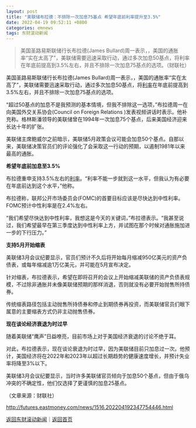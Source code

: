 ```yaml
---
layout: post
title: "美联储布拉德：不排除一次加息75基点 希望年底前利率提升至3.5%"
date: 2022-04-19 09:52:11 +0800
categories: emnews
tags: 东财滚动新闻
---
```

> 美国圣路易斯联储行长布拉德(James Bullard)周一表示，，美国的通胀率“实在太高了”，美联储需要迅速采取行动，通过多次加息50基点，将利率在年底前提高到3.5%左右，并且不排除一次加息75基点的选项。（财联社）

<p>美国圣路易斯联储行长布拉德(James Bullard)周一表示，，美国的通胀率“实在太高了”，美联储需要迅速采取行动，通过多次加息50基点，将<span id="Info.344"><a href="http://data.eastmoney.com/cjsj/yhll.html" class="infokey">利率</a></span>在年底前提高到3.5%左右，并且不排除一次加息75基点的选项。</p><p>“超过50基点的加息不是我预测的基本情境，但我不排除这一选项，”布拉德周一在向美国外交关系协会(Council on Foreign Relations )发表视频讲话时表示。他补充称。格林斯潘领导的美联储曾在1994年一次加息75个基点，后来美国经济迎来长达十年的扩张。</p><p>美联储主席鲍威尔之前暗示，美联储5月政策会议可能会加息50个基点。自那以来，美联储决策官员们的评论强化了会采取这一行动的预期，以遏制1981年以来最高的通胀。</p><p><strong>希望年底前加息至3.5%</strong></p><p>布拉德重申支持3.5%左右的<span id="Info.391"><a href="http://data.eastmoney.com/cjsj/yhll.html" class="infokey">利率</a></span>。“利率不能一步就到这一水平，但我认为有必要在年底前达到这个水平，”他称。</p><p>布拉德称，联邦公开市场委员会(FOMC)的首要目标应该是尽快达到中性利率。FOMC预计中性利率是在2.4%左右。</p><p>“我们希望尽快达到中性利率，我想这是今天的关键词，”布拉德表示。“我甚至说过，我们希望最早在第三季度达到中性利率上方，并试图在那个时候对通胀施加进一步的下行压力。”</p><p><strong>支持5月开始缩表</strong></p><p>美联储3月会议纪要显示，官员们预计不久后将开始每月缩减950亿美元的资产负债表，或每年缩减逾1万亿美元，并可能在5月宣布决定。</p><p>针对缩表，布拉德表示，希望在即将召开的会议上开始缩减美联储的资产负债表规模，不过除非通胀并未像美联储预期的那样消退，否则就没有必要开始抛售所持债券。</p><p>传统缩表路径包括主动抛售所持债券和停止到期债券再投资，而美联储官员们眼下属意的主要缩表方式仍非主动抛售债券。</p><p><strong>现在谈论经济衰退为时过早</strong></p><p>随着美联储“鹰声”日益嘹亮，目前市场上对于美国经济衰退的讨论不绝于耳。</p><p>对此，布拉德表示，现在谈论衰退为时过早，因为美联储目前只加息过一次。他预计，美国经济将在2022年和2023年以超过长期趋势的健康速度增长，并预计失业率将降至3%以下。</p><p>美联储3月会议纪要显示，当时许多美联储官员倾向于加息50个基点，但由于俄乌冲突的不确定性，他们仅选择了更谨慎的加息25基点。</p><p class="em_media">（文章来源：财联社）</p>

<http://futures.eastmoney.com/news/1516,202204192347754446.html>

[返回东财滚动新闻](//finews.withounder.com/emnews/)｜[返回首页](//finews.withounder.com/)